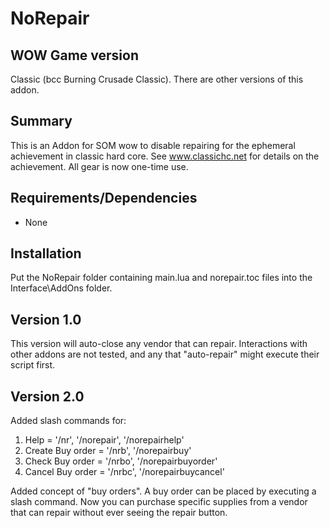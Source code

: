 # NoRepair

## WOW Game version
Classic (bcc Burning Crusade Classic). There are other versions of this addon.

## Summary
This is an Addon for SOM wow to disable repairing for the ephemeral achievement in classic hard core. See www.classichc.net for details on the achievement.
All gear is now one-time use.

## Requirements/Dependencies
* None

## Installation
Put the NoRepair folder containing main.lua and norepair.toc files into the Interface\AddOns folder.

## Version 1.0
This version will auto-close any vendor that can repair. Interactions with other addons are not tested, and any that "auto-repair" might execute their script first.

## Version 2.0
Added slash commands for:
1. Help             = '/nr', '/norepair', '/norepairhelp'
2. Create Buy order = '/nrb', '/norepairbuy'
3. Check Buy order  = '/nrbo', '/norepairbuyorder'
4. Cancel Buy order = '/nrbc', '/norepairbuycancel'

Added concept of "buy orders". A buy order can be placed by executing a slash command. Now you can purchase specific supplies from a vendor that can repair without ever seeing the repair button.